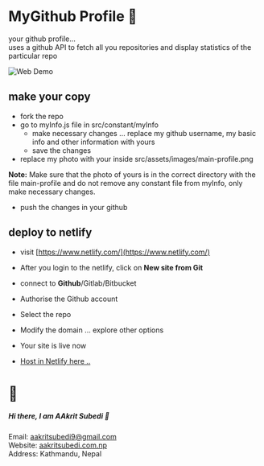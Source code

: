 # MyGithub Profile 👋
your github profile... <br>
uses a github API to fetch all you repositories and display statistics of the particular repo 

![Web Demo](github-profile.gif)

## make your copy

- fork the repo
- go to myInfo.js file in src/constant/myInfo
    - make necessary changes ... replace my github username, my basic info and other information with yours
    - save the changes
- replace my photo with your inside src/assets/images/main-profile.png

**Note:** Make sure that the photo of yours is in the correct directory with the file main-profile and do not remove any constant file from myInfo, only make necessary changes. 

- push the changes in your github

## deploy to netlify

- visit [https://www.netlify.com/](https://www.netlify.com/)
- After you login to the netlify, click on **New site from Git** 
- connect to **Github**/Gitlab/Bitbucket
- Authorise the Github account
- Select the repo 
- Modify the domain ... explore other options
- Your site is live now 

- [Host in Netlify here .. ](https://app.netlify.com/start/deploy?repository=https://github.com/netlify/create-react-app-lambda)


# 💬 
##### Hi there, I am AAkrit Subedi 👋
Email: aakritsubedi9@gmail.com<br>
Website: [aakritsubedi.com.np](aakritsubedi.com.np)<br>
Address: Kathmandu, Nepal